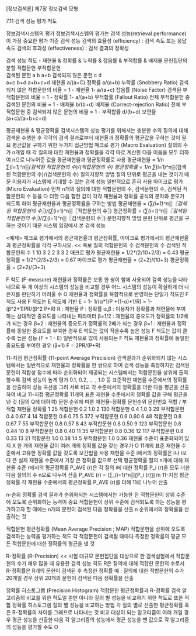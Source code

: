 [정보검색론] 제7장 정보검색 모형

7.11 검색 성능 평가 척도

정보검색시스템의 평가
	정보검색시스템의 평가는 검색 성능(retrieval performance)이 가장 중요한 평가 기준
	검색 성능
	검색의 효율성 (efficiency) : 검색 속도 또는 응답 속도
	검색의 효과성 (effectiveness) : 검색 결과의 정확성

검색 성능 척도 - 재현율 & 정확률 & 누락률 & 잡음률 & 부적합률 & 배제율
	문헌집단의 분할
	적합문헌	부적합문헌	
검색된 문헌	a	b	a+b
검색되지 않은 문헌	c	d	
	a+c	b+d	a+b+c+d
	재현율
	a/(a+C)
	정확률
	a/(a+b)
	누락률 (Snobbery Ratio)
	검색되지 않은 적합문헌의 비율 = 1 - 재현율
	1-  a/(a+c)
	잡음률 (Noise Factor)
	검색된 부적합문헌의 비율 = 1 - 정확률
	1-  a/(a+b)
	부적합률 (Fallout Ratio)
	전체 부적합문헌 중 검색된 문헌의 비율 = 1 - 배제율
	b/(b+d)
	배제율 (Correct-rejection Ratio)
	전체 부적합문헌 중 검색되지 않은 문헌의 비율 = 1 - 부적합률
	d/(b+d)
	보편율
	(a+c)/(a+b+c+d)

평균재현율 & 평균정확률
	검색시스템의 성능 평가를 위해서는 충분한 수의 질의에 대해 검색을 수행한 후 각각의 검색 결과로부터 재현율과 정확률의 평균값을 구하는 것이 필요
	평균값을 구하기 위한 두가지 접근방법
	매크로 평가 (Macro Evaluation)
	질의의 수가 n개일 때 각 질의에 대한 재현율과 정확률을 각각 따로 계산한 다음 이들을 모두 더하여 n으로 나누어준 값을 평균재현율과 평균정확률로 사용
	평균재현율 = 1/n ∑_(i=1)^n▒(검색된 적합문헌의 수)/(적합문헌의 수)
	평균정확률 = 1/n ∑_(i=1)^n▒(검색된 적합문헌의 수)/(검색문헌의 수)
	질의지향적 방법
	질의 단위로 평균을 내는 것이기 때문
	이용자가 시스템에 기대할 수 있는 검색 성능
	일반적으로 흔히 사용
	마이크로 평가 (Micro Evaluation)
	먼저 n개의 질의에 대한 적합문헌의 수, 검색문헌의 수, 검색된 적합문헌의 수 등을 다 더한 다음 합한 값이 각각 재현율과 정확률 공식의 분자와 분모가 되도록 하여 평균재현율과 평균정확률을 구하는 방법
	평균재현율 = (∑_(i=1)^n▒〖검색된 적합문헌의 수〗)/(∑_(i=1)^n▒〖적합문헌의 수〗)
	평균정확률 = (∑_(i=1)^n▒〖검색된 적합문헌의 수〗)/(∑_(i=1)^n▒〖검색문헌의 수〗)
	문헌지향적 방법
	문헌 단위로 평균을 구하는 것이기 때문
	시스템 입장에서 본 검색 성능

<예제> 매크로 평가에서의 평균재현율과 평균정확률, 마이크로 평가에서의 평균재현율과 평균정확률을 각각 구하시오. << 족보
질의	적합문헌의 수	검색문헌의 수	검색된 적합문헌의 수
1	10	3	2
2	3	3	2
매크로 평가
평균재현율 = 1/2*(2/10+2/3) = 0.43
평균정확률 = 1/2*(2/3+2/3) = 0.67
마이크로 평가
평균재현율 = (2+2)/(10+3)
평균정확율 = (2+2)/(3+3)

F 척도 (F-measure)
	재현율과 정확률은 보통 한 쌍이 함께 사용되어 검색 성능을 나타내므로 두 개 이상의 시스템의 성능을 비교할 경우 어느 시스템의 성능이 확실하게 더 나은지를 판단하기 어려울 수 O
	재현율과 정확률을 복합적으로 반영하는 단일가 척도인 F 척도 사용
	F 척도는 E 척도에 기반
	E = 1-  1/(α*1/P  +(1-α)*1/R) = 1-  (β^2+1)PR/(β^2 P+R)
	R : 재현율
	P : 정확률
	α,β : 이용자가 정확률과 재현율에 부여하는 상대적인 중요도를 나타내는 파라미터
	β=1/2 : 재현율의 중요도가 정확률의 1/2배가 되는 경우
	β=2 : 재현율의 중요도가 정확률의 2배가 되는 경우
	β=1 : 재현율과 정확률에 동일한 중요도를 부여한 경우
	E 척도는 값이 작을수록 높은 성능
	F 척도는 값이 클수록 높은 성능 (F = 1 - E)
	일반적으로 많이 사용되는 F 척도
	재현율과 정확률에 동일한 중요도를 부여한 경우 (β=1)
	F = 2PR/(P+R)

11-지점 평균정확률 (11-point Average Precision)
	검색결과가 순위화되지 않는 시스템에서는 일반적으로 재현율과 정확률을 한 쌍으로 하여 검색 성능을 측정하지만
	검색된 문헌이 적합성 점수에 따라 순위화되어 제공되는 시스템에서는 적합문헌을 상위에 출력할수록 검색 성능이 높게 평가
	0.1, 0.2, … , 1.0 등 표준적인 재현율 수준에서의 정확률을 산출하여 성능 곡선을 그려 서로 비교
	각 수준에서의 정확률을 더한 다음 평균을 산출하여 비교
	11-지점 평균정확률
	11개의 표준 재현율 수준에서의 정확률 값을 구해 평균을 낸 것
	(질의 Q에 대하여) 문헌 순위에 따른 재현율-정확률
문헌순위	문헌번호	적합 / 부적합	재현율	정확률
1	25	적합문헌	0.2	1.0
2	130	적합문헌	0.4	1.0
3	29	부적합문헌	0.4	0.67
4	14	적합문헌	0.6	0.75
5	372	부적합문헌	0.6	0.60
6	48	적합문헌	0.8	0.67
7	55	부적합문헌	0.8	0.57
8	43	부적합문헌	0.8	0.50
9	123	부적합문헌	0.8	0.44
10	8	부적합문헌	0.8	0.40
11	35	부적합문헌	0.8	0.36
12	117	부적합문헌	0.8	0.33
13	21	적합문헌	1.0	0.38
14	5	부적합문헌	1.0	0.36
	재현율 수준이 표준화되어 있지 X
	한 개의 재현율 값이 여러 개의 정확률 값을 갖는 경우가 O
	11개의 표준 재현율 수준에서 고유한 정확률 값을 갖도록 보간법을 사용
	재현율 수준 i에서의 정확률은 i나 i보다 큰 실제 재현율 수준에서 가장 큰 정확률 값으로 선택
	평균정확률
	질의 n개에 대해 재현율 수준 r에서의 평균정확률 P_AVE (r)은 각 질의 i에 대한 정확률 P_i (r)을 모두 더한 다음 질의의 수 n으로 나누어 산출
	P_AVE (r) = (∑_(i=1)^n▒〖P_i (r)〗)/n
	11-지점 평균정확률
	각 재현율 수준에서의 평균정확률 P_AVE (r)를 더해 11로 나누어 산출

n-순위 정확률
	검색 결과가 순위화되는 시스템에서는 가능한 한 적합문헌이 상위 수준에 오도록 순위화하는 능력이 중요
	적합문헌이 상위 수준에 검색되도록 하는 성능을 평가하고자 할 때에는 n개의 문헌이 검색된 다음 정확률을 산출
	n 순위에서의 정확률을 산출하는 것

적합문헌 평균정확률 (Mean Average Precision ; MAP)
	적합문헌을 상위에 오도록 검색하는 능력을 평가하는 척도
	각 적합문헌이 검색될 때마다 측정한 정확률의 평균
	모든 적합문헌에 대한 정확률의 평균을 낸 것

R-정확률 (R-Precision) << 시험
	대규모 문헌집단을 대상으로 한 검색실험에서 적합문헌의 수가 매우 많을 때 유용한 검색 성능 척도
	R은 질의에 대해 적합한 문헌의 수로서 R-정확률은 R개의 문헌이 검색된 후 측정한 정확률
	예 : 질의에 대한 적합문헌의 수가 20개일 경우 상위 20개의 문헌이 검색된 다음 정확률을 산출

정확률 히스토그램 (Precision Histogram)
	적합문헌 평균정확률과 R-정확률
	검색 알고리즘의 비교를 위한 척도일 뿐만 아니라
	질의 별 성능을 비교하기 위한 척도로 또한 적합
	정확률 히스토그램
	질의 별 성능을 비교하는 방법
	각 질의 별로 산출한 평균정확률 혹은 R-정확률의 차이를 그래프로 나타내는 것
	비교 대상이 되는 알고리즘이 여러 개일 경우 평균 성능을 산출한 다음 각 알고리즘의 성능에서 평균 성능을 뺀 값으로 각 알고리즘의 성능을 평가할 수도 O


